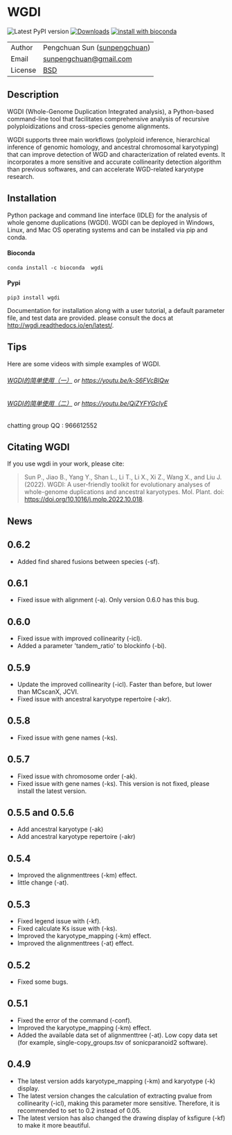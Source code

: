 # WGDI

![Latest PyPI version](https://img.shields.io/pypi/v/wgdi.svg) [![Downloads](https://pepy.tech/badge/wgdi/month)](https://pepy.tech/project/wgdi) [![install with bioconda](https://img.shields.io/badge/install%20with-bioconda-brightgreen.svg?style=flat)](http://bioconda.github.io/recipes/wgdi/README.html)

| | |
| --- | --- |
| Author  | Pengchuan Sun ([sunpengchuan](https//github.com/sunpengchuan)) |
| Email   | <sunpengchuan@gmail.com> |
| License | [BSD](http://creativecommons.org/licenses/BSD/) |

## Description

WGDI (Whole-Genome Duplication Integrated analysis), a Python-based command-line tool that facilitates comprehensive analysis of recursive polyploidizations and cross-species genome alignments.

WGDI supports three main workflows (polyploid inference, hierarchical inference of genomic homology, and ancestral chromosomal karyotyping) that can improve detection of WGD and characterization of related events. It incorporates a more sensitive and accurate collinearity detection algorithm than previous softwares, and can accelerate WGD-related karyotype research.

## Installation

Python package and command line interface (IDLE) for the analysis of whole genome duplications (WGDI). WGDI can be deployed in Windows, Linux, and Mac OS operating systems and can be installed via pip and conda.

#### Bioconda

```
conda install -c bioconda  wgdi
```

#### Pypi

```
pip3 install wgdi
```

Documentation for installation along with a user tutorial, a default parameter file, and test data are provided. please consult the docs at <http://wgdi.readthedocs.io/en/latest/>.

## Tips

Here are some videos with simple examples of WGDI.

###### [WGDI的简单使用（一）](https://www.bilibili.com/video/BV1qK4y1U7eK) or https://youtu.be/k-S6FVcBIQw

###### [WGDI的简单使用（二）](https://www.bilibili.com/video/BV195411P7L1) or https://youtu.be/QiZYFYGclyE

chatting group QQ : 966612552

## Citating WGDI

If you use wgdi in your work, please cite:

> Sun P., Jiao B., Yang Y., Shan L., Li T., Li X., Xi Z., Wang X., and Liu J. (2022). WGDI: A user-friendly toolkit for evolutionary analyses of whole-genome duplications and ancestral karyotypes. Mol. Plant. doi: https://doi.org/10.1016/j.molp.2022.10.018.

## News

## 0.6.2
* Added find shared fusions between species (-sf).

## 0.6.1

* Fixed issue with alignment (-a). Only version 0.6.0 has this bug.

## 0.6.0

* Fixed issue with improved collinearity (-icl).
* Added a parameter 'tandem_ratio' to blockinfo (-bi).

## 0.5.9

* Update the improved collinearity (-icl). Faster than before, but lower than MCscanX, JCVI.
* Fixed issue with ancestral karyotype repertoire (-akr).

## 0.5.8

* Fixed issue with gene names (-ks).

## 0.5.7
- Fixed issue with chromosome order (-ak).
- Fixed issue with gene names (-ks).  This version is not fixed, please install the latest version.

## 0.5.5 and 0.5.6
* Add ancestral karyotype (-ak)
* Add ancestral karyotype repertoire (-akr)

## 0.5.4
* Improved the alignmenttrees (-km) effect.
* little change (-at).

## 0.5.3
* Fixed legend issue with (-kf).
* Fixed calculate Ks issue with (-ks).
* Improved the karyotype_mapping (-km) effect.
* Improved the alignmenttrees (-at) effect.

## 0.5.2
* Fixed some bugs.

## 0.5.1
* Fixed the error of the command (-conf).
* Improved the karyotype_mapping (-km) effect.
* Added the available data set of alignmenttree (-at). Low copy data set (for example, single-copy_groups.tsv of sonicparanoid2 software).

## 0.4.9
* The latest version adds karyotype_mapping (-km) and karyotype (-k) display.
* The latest version changes the calculation of extracting pvalue from collinearity (-icl), making this parameter more sensitive. Therefore, it is recommended to set to 0.2 instead of 0.05.
* The latest version has also changed the drawing display of ksfigure (-kf) to make it more beautiful.
